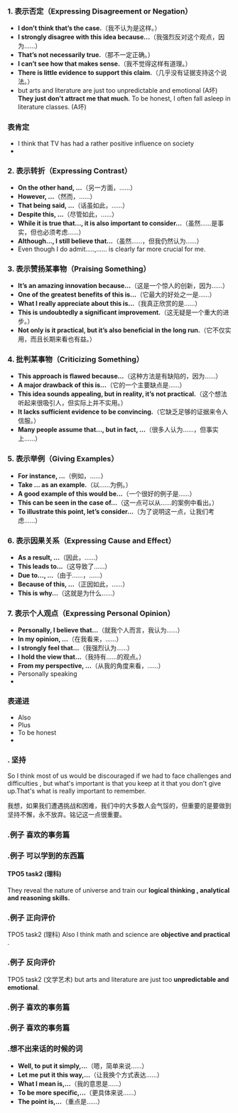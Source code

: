 
### **1. 表示否定（Expressing Disagreement or Negation）**

- **I don’t think that’s the case.**（我不认为是这样。）
- **I strongly disagree with this idea because...**（我强烈反对这个观点，因为……）
- **That’s not necessarily true.**（那不一定正确。）
- **I can’t see how that makes sense.**（我不觉得这样有道理。）
- **There is little evidence to support this claim.**（几乎没有证据支持这个说法。）
-  but arts and literature are just too unpredictable and emotional (A坏)   **They just don't attract me that much.** To be honest, I often fall asleep in literature classes. (A坏) 

### 表肯定
-  I think that TV has had a rather positive influence on society 
- 

### **2. 表示转折（Expressing Contrast）**

- **On the other hand, ...**（另一方面，……）
- **However, ...**（然而，……）
- **That being said, ...**（话虽如此，……）
- **Despite this, ...**（尽管如此，……）
- **While it is true that..., it is also important to consider...**（虽然……是事实，但也必须考虑……）
- **Although..., I still believe that...**（虽然……，但我仍然认为……）
- Even though I do admit.....,...... is clearly far more crucial for me.
### **3. 表示赞扬某事物（Praising Something）**

- **It’s an amazing innovation because...**（这是一个惊人的创新，因为……）
- **One of the greatest benefits of this is...**（它最大的好处之一是……）
- **What I really appreciate about this is...**（我真正欣赏的是……）
- **This is undoubtedly a significant improvement.**（这无疑是一个重大的进步。）
- **Not only is it practical, but it’s also beneficial in the long run.**（它不仅实用，而且长期来看也有益。）

### **4. 批判某事物（Criticizing Something）**

- **This approach is flawed because...**（这种方法是有缺陷的，因为……）
- **A major drawback of this is...**（它的一个主要缺点是……）
- **This idea sounds appealing, but in reality, it’s not practical.**（这个想法听起来很吸引人，但实际上并不实用。）
- **It lacks sufficient evidence to be convincing.**（它缺乏足够的证据来令人信服。）
- **Many people assume that…, but in fact, …**（很多人认为……，但事实上……）

### **5. 表示举例（Giving Examples）**

- **For instance, ...**（例如，……）
- **Take ... as an example.**（以……为例。）
- **A good example of this would be...**（一个很好的例子是……）
- **This can be seen in the case of...**（这一点可以从……的案例中看出。）
- **To illustrate this point, let’s consider...**（为了说明这一点，让我们考虑……）

### **6. 表示因果关系（Expressing Cause and Effect）**

- **As a result, ...**（因此，……）
- **This leads to...**（这导致了……）
- **Due to..., ...**（由于……，……）
- **Because of this, ...**（正因如此，……）
- **This is why...**（这就是为什么……）

### **7. 表示个人观点（Expressing Personal Opinion）**

- **Personally, I believe that...**（就我个人而言，我认为……）
- **In my opinion, ...**（在我看来，……）
- **I strongly feel that...**（我强烈认为……）
- **I hold the view that...**（我持有……的观点。）
- **From my perspective, ...**（从我的角度来看，……）
- Personally speaking 
-
### 表递进
- Also 
- Plus
- To be honest 
- 

### . 坚持

So I think most of us would be discouraged if we had to face challenges and difficulties , but what's important is that you keep at it that you don't give up.That's what is really important to remember.

我想，如果我们遭遇挑战和困难，我们中的大多数人会气馁的，但重要的是要做到坚持不懈，永不放弃。铭记这一点很重要。

### .例子 喜欢的事务篇 


### .例子 可以学到的东西篇

#### TPO5 task2 (理科)
They reveal the nature of universe and train our **logical thinking , analytical and reasoning skills.**


### .例子 正向评价
TPO5 task2 (理科)
Also I think math and science are **objective and practical** . 

### .例子 反向评价
TPO5 task2 (文学艺术)
but arts and literature are just too **unpredictable and emotional**.

### .例子 喜欢的事务篇 

### .例子 喜欢的事务篇 
### .想不出来话的时候的词
- **Well, to put it simply,...**（嗯，简单来说……）
- **Let me put it this way,...**（让我换个方式表达……）
- **What I mean is,...**（我的意思是……）
- **To be more specific,...**（更具体来说……）
- **The point is,...**（重点是……）

